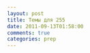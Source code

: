 ```yaml
---
layout: post
title: Темы для 255
date: 2011-09-13T01:58:00
comments: true
categories: prep
---
```


